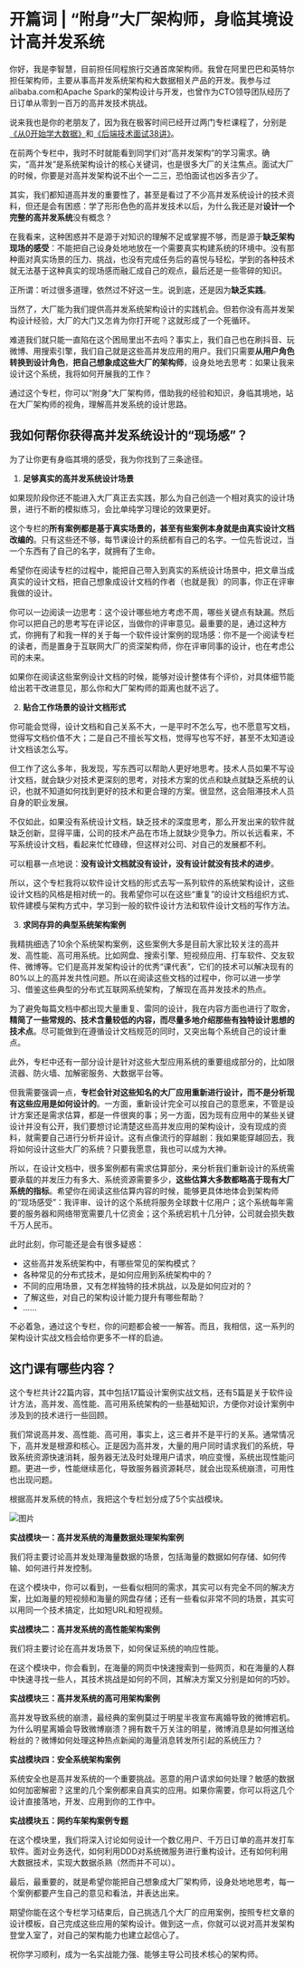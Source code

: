 # 开篇词 \| “附身”大厂架构师，身临其境设计高并发系统

你好，我是李智慧，目前担任同程旅行交通首席架构师。我曾在阿里巴巴和英特尔担任架构师，主要从事高并发系统架构和大数据相关产品的开发。我参与过alibaba.com和Apache Spark的架构设计与开发，也曾作为CTO领导团队经历了日订单从零到一百万的高并发技术挑战。

说来我也是你的老朋友了，因为我在极客时间已经开过两门专栏课程了，分别是[《从0开始学大数据》](<https://time.geekbang.org/column/intro/100020201>)和[《后端技术面试38讲》](<https://time.geekbang.org/column/intro/100040201>)。

在前两个专栏中，我时不时就能看到同学们对“高并发架构”的学习需求。确实，“高并发”是系统架构设计的核心关键词，也是很多大厂的关注焦点。面试大厂的时候，你要是对高并发架构说不出个一二三，恐怕面试也凶多吉少了。

其实，我们都知道高并发的重要性了，甚至是看过了不少高并发系统设计的技术资料，但还是会有困惑：学了形形色色的高并发技术以后，为什么我还是对**设计一个完整的高并发系统**没有概念？

在我看来，这种困惑并不是源于对知识的理解不足或掌握不够，而是源于**缺乏架构现场的感受**：不能把自己设身处地地放在一个需要真实构建系统的环境中。没有那种面对真实场景的压力、挑战，也没有完成任务后的喜悦与轻松，学到的各种技术就无法基于这种真实的现场感而融汇成自己的观点，最后还是一些零碎的知识。

<!-- [[[read_end]]] -->

正所谓：听过很多道理，依然过不好这一生。说到底，还是因为**缺乏实践**。

当然了，大厂能为我们提供高并发系统架构设计的实践机会。但若你没有高并发架构设计经验，大厂的大门又怎肯为你打开呢？这就形成了一个死循环。

难道我们就只能一直陷在这个困局里出不去吗？事实上，我们自己也在刷抖音、玩微博、用搜索引擎，我们自己就是这些高并发应用的用户。我们只需要**从用户角色转换到设计角色**，**把自己想象成这些大厂的架构师**，设身处地去思考：如果让我来设计这个系统，我将如何开展我的工作？

通过这个专栏，你可以“附身”大厂架构师，借助我的经验和知识，身临其境地，站在大厂架构师的视角，理解高并发系统的设计思路。

## 我如何帮你获得高并发系统设计的“现场感”？

为了让你更有身临其境的感受，我为你找到了三条途径。

1. **足够真实的高并发系统设计场景**

<!-- -->

如果现阶段你还不能进入大厂真正去实践，那么为自己创造一个相对真实的设计场景，进行不断的模拟练习，会比单纯学习理论的效果更好。

这个专栏的**所有案例都是基于真实场景的，甚至有些案例本身就是****由****真实设计文档改编的**。只有这些还不够，每节课设计的系统都有自己的名字。一位先哲说过，当一个东西有了自己的名字，就拥有了生命。

希望你在阅读专栏的过程中，能把自己带入到真实的系统设计场景中，把文章当成真实的设计文档，把自己想象成设计文档的作者（也就是我）的同事，你正在评审我做的设计。

你可以一边阅读一边思考：这个设计哪些地方考虑不周，哪些关键点有缺漏。然后你可以把自己的思考写在评论区，当做你的评审意见。最重要的是，通过这种方式，你拥有了和我一样的关于每一个软件设计案例的现场感：你不是一个阅读专栏的读者，而是置身于互联网大厂的资深架构师，你在评审同事的设计，也在考虑公司的未来。

如果你在阅读这些案例设计文档的时候，能够对设计整体有个评价，对具体细节能给出若干改进意见，那么你和大厂架构师的距离也就不远了。

2. **贴合工作场景的设计文档形式**

<!-- -->

你可能会觉得，设计文档和自己关系不大，一是平时不怎么写，也不愿意写文档，觉得写文档价值不大；二是自己不擅长写文档，觉得写也写不好，甚至不太知道设计文档该怎么写。



但工作了这么多年，我发现，写东西可以帮助人更好地思考。技术人员如果不写设计文档，就会缺少对技术更深刻的思考，对技术方案的优点和缺点就缺乏系统的认识，也就不知道如何找到更好的技术和更合理的方案。很显然，这会阻滞技术人员自身的职业发展。

不仅如此，如果没有系统设计文档，缺乏技术的深度思考，那么开发出来的软件就缺乏创新，显得平庸，公司的技术产品在市场上就缺少竞争力。所以长远看来，不写系统设计文档，看起来忙忙碌碌，但这样对公司、对自己的发展都不利。



可以粗暴一点地说：**没有设计文档就没有设计，没有设计就没有技术的进步**。

所以，这个专栏我将以软件设计文档的形式去写一系列软件的系统架构设计，这些设计文档的风格是相对统一的。我希望你可以在这些“重复”的设计文档组织方式、软件建模与架构方式中，学习到一般的软件设计方法和软件设计文档的写作方法。

3. **求同存异的典型系统架构案例**

<!-- -->

我精挑细选了10余个系统架构案例，这些案例大多是目前大家比较关注的高并发、高性能、高可用系统。比如网盘、搜索引擎、短视频应用、打车软件、交友软件、微博等。它们是高并发架构设计的优秀“课代表”，它们的技术可以解决现有的80%以上的高并发共性问题。所以在阅读这些文档的过程中，你可以进一步学习、借鉴这些典型的分布式互联网系统架构，了解现在高并发技术的热点。

为了避免每篇文档中都出现大量重复、雷同的设计，我在内容方面也进行了取舍，**精简了一些常规的、技术含量较低的内容，而尽量多地介绍那些有独特设计思想的技术点**。尽可能做到在遵循设计文档规范的同时，又突出每个系统自己的设计重点。

此外，专栏中还有一部分设计是针对这些大型应用系统的重要组成部分的，比如限流器、防火墙、加解密服务、大数据平台等。

但我需要强调一点，**专栏会针对这些知名的大厂应用重新进行设计，而不是分析现有这些应用是如何设计的**。一方面，重新设计完全可以按自己的意愿来，不管是设计方案还是需求估算，都是一件很爽的事；另一方面，因为现有应用中的某些关键设计并没有公开，我们要想讨论清楚这些高并发应用的架构设计，没有现成的资料，就需要自己进行分析并设计。这有点像流行的穿越剧：我如果能穿越回去，我将如何设计这些大厂的系统？只要我愿意，我也可以成为大神。

所以，在设计文档中，很多案例都有需求估算部分，来分析我们重新设计的系统需要承载的并发压力有多大、系统资源需要多少，**这些估算大多数都略高于现有大厂系统的指标**。希望你在阅读这些估算内容的时候，能够更具体地体会到架构师的“现场感受”：我评审、设计的这个系统将服务全球数十亿用户；这个系统每年需要的服务器和网络带宽需要几十亿资金；这个系统宕机十几分钟，公司就会损失数千万人民币。

此时此刻，你可能还是会有很多疑惑：

- 这些高并发系统架构中，有哪些常见的架构模式？
- 各种常见的分布式技术，是如何应用到系统架构中的？
- 不同的应用场景，又有怎样独特的技术挑战，以及是如何应对的？
- 了解这些，对自己的架构设计能力提升有哪些帮助？
- ……

<!-- -->

不必着急，通过这个专栏，你的问题都会被一一解答。而且，我相信，这一系列的架构设计实战文档会给你更多不一样的启迪。

## 这门课有哪些内容？

这个专栏共计22篇内容，其中包括17篇设计案例实战文档，还有5篇是关于软件设计方法，高并发、高性能、高可用系统架构的一些基础知识，方便你对设计案例中涉及到的技术进行一些回顾。

我们常说高并发、高性能、高可用，事实上，这三者并不是平行的关系。通常情况下，高并发是根源和核心。正是因为高并发，大量的用户同时请求我们的系统，导致系统资源快速消耗，服务器无法及时处理用户请求，响应变慢，系统出现性能问题。更进一步，性能继续恶化，导致服务器资源耗尽，就会出现系统崩溃，可用性也出现问题。

根据高并发系统的特点，我把这个专栏划分成了5个实战模块。

![图片](<https://static001.geekbang.org/resource/image/18/4b/18c384eb0433ff0fa638f72f3d55514b.jpg?wh=1920x631>)

**实战模块一：高并发系统的海量数据处理架构案例**

我们将主要讨论高并发处理海量数据的场景，包括海量的数据如何存储、如何传输、如何进行并发控制。

在这个模块中，你可以看到，一些看似相同的需求，其实可以有完全不同的解决方案，比如海量的短视频和海量的网盘存储；还有一些看似非常不同的场景，其实可以用同一个技术搞定，比如短URL和短视频。

**实战模块二：高并发系统的高性能架构案例**

我们将主要讨论在高并发场景下，如何保证系统的响应性能。

在这个模块中，你会看到，在海量的网页中快速搜索到一些网页，和在海量的人群中快速寻找一些人，其技术挑战是如何的不同，其解决方案又分别是如何的巧妙。

**实战模块三：高并发系统的高可用架构案例**

高并发导致系统的崩溃，最经典的案例莫过于明星半夜宣布离婚导致的微博宕机。为什么明星离婚会导致微博崩溃？拥有数千万关注的明星，微博消息是如何推送给粉丝的？微博如何处理这种热点新闻的海量消息转发所引起的系统压力？

**实战模块四：安全系统架构案例**

系统安全也是高并发系统的一个重要挑战。恶意的用户请求如何处理？敏感的数据如何加密解密？这里的几个案例都来自真实的应用。如果你需要，你可以将这几个设计直接落地，开发、应用到你的工作中。

**实战模块五：网约车架构案例专题**

在这个模块里，我们将深入讨论如何设计一个数亿用户、千万日订单的高并发打车软件。面对业务迭代，如何利用DDD对系统微服务进行重构设计。还有如何利用大数据技术，实现大数据杀熟（然而并不可以）。

最后，最重要的，就是希望你能把自己想象成大厂架构师，设身处地地思考，每一个案例都要产生自己的意见和看法，并表达出来。

期望你能在这个专栏学习结束后，自己挑选几个大厂的应用案例，按照专栏文章的设计模板，自己完成这些应用的架构设计。做到这一点，你就可以说对高并发架构登堂入室了，对自己的架构能力也建立起信心了。

祝你学习顺利，成为一名实战能力强、能够主导公司技术核心的架构师。

